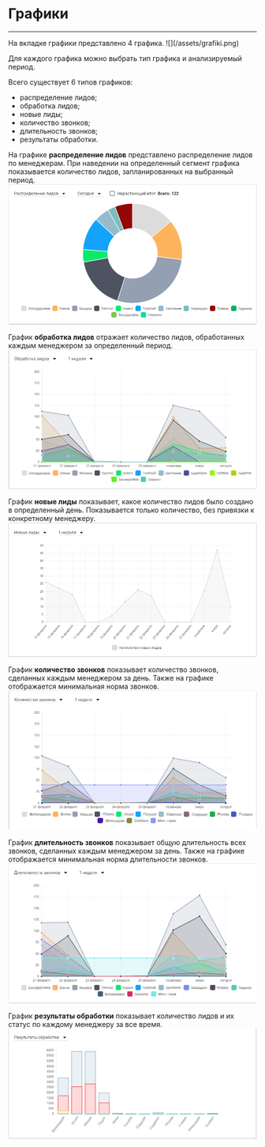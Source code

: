 # Графики
<hr>
На вкладке графики представлено 4 графика.
![](/assets/grafiki.png)

Для каждого графика можно выбрать тип графика и анализируемый период.

Всего существует 6 типов графиков:
* распределение лидов;
* обработка лидов;
* новые лиды;
* количество звонков;
* длительность звонков;
* результаты обработки.


На графике **распределение лидов** представлено распределение лидов по менеджерам. При наведении на определенный сегмент графика показывается количество лидов, запланированных на выбранный период.
![](/assets/raspred-leads.png)

График **обработка лидов** отражает количество лидов, обработанных каждым менеджером за определенный период.
![](/assets/obrab-leads.png)

График **новые лиды** показывает, какое количество лидов было создано в определенный день. Показывается только количество, без привязки к конкретному менеджеру.
![](/assets/new-leads.png)


График **количество звонков** показывает количество звонков, сделанных каждым менеджером за день. Также на графике отображается минимальная норма звонков.
![](/assets/kolvo-calls.png)

График **длительность звонков** показывает общую длительность всех звонков, сделанных каждым менеджером за день. Также на графике отображается минимальная норма длительности звонков.
![](/assets/dlit-calls.png)

График **результаты обработки** показывает количество лидов и их статус по каждому менеджеру за все время. 
![](/assets/res-obrab.png)